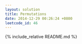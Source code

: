 ```yaml
---
layout: solution
title: Permutations
date: 2014-12-29 00:26:24 +0800
leetcode_id: 46
---
```

{% include_relative README.md %}
